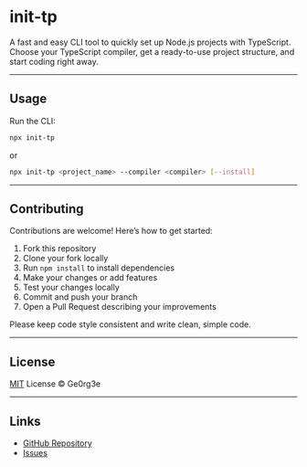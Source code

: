 # init-tp

A fast and easy CLI tool to quickly set up Node.js projects with TypeScript.  
Choose your TypeScript compiler, get a ready-to-use project structure, and start coding right away.

---

## Usage

Run the CLI:

```bash
npx init-tp
```

or

```bash
npx init-tp <project_name> --compiler <compiler> [--install]
```

---

## Contributing

Contributions are welcome! Here’s how to get started:

1. Fork this repository
2. Clone your fork locally
3. Run `npm install` to install dependencies
4. Make your changes or add features
5. Test your changes locally
6. Commit and push your branch
7. Open a Pull Request describing your improvements

Please keep code style consistent and write clean, simple code.

---

## License

[MIT](LICENSE) License © Ge0rg3e

---

## Links

-   [GitHub Repository](https://github.com/ge0rg3e/init-tp)
-   [Issues](https://github.com/ge0rg3e/init-tp/issues)
